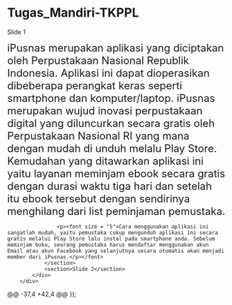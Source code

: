# Tugas_Mandiri-TKPPL<!doctype html>
<html>
	<head>
		<meta charset="utf-8">
		<meta name="viewport" content="width=device-width, initial-scale=1.0, maximum-scale=1.0, user-scalable=no">
		<title>reveal.js</title>
		<link rel="stylesheet" href="dist/reset.css">
		<link rel="stylesheet" href="dist/reveal.css">
		<link rel="stylesheet" href="dist/theme/black.css">
		<!-- Theme used for syntax highlighted code -->
		<link rel="stylesheet" href="plugin/highlight/monokai.css">
	</head>
	<body>
		<div class="reveal">
			<div class="slides">
				<section>Slide 1</section>
				<section>
					<font size = "5" >
					<p>iPusnas merupakan aplikasi yang diciptakan oleh Perpustakaan Nasional Republik Indonesia. Aplikasi ini dapat dioperasikan dibeberapa perangkat keras seperti smartphone dan komputer/laptop. iPusnas merupakan wujud inovasi perpustakaan digital yang diluncurkan secara gratis oleh Perpustakaan Nasional RI yang mana dengan mudah di unduh melalu Play Store. Kemudahan yang ditawarkan aplikasi ini yaitu layanan meminjam ebook secara gratis dengan durasi waktu tiga hari dan setelah itu ebook tersebut dengan sendirinya menghilang dari list peminjaman pemustaka.</font></p>

					<p><font size = "5">Cara menggunakan aplikasi ini sangatlah mudah, yaitu pemustaka cukup mengunduh aplikasi ini secara gratis melalui Play Store lalu instal pada smartphone anda. Sebelum meminjam buku, seorang pemustaka harus mendaftar menggunakan akun Email atau akun Facebook yang selanjutnya secara otomatis akan menjadi member dari iPusnas.</p></font>
				</section>
				<section>Slide 2</section>
			</div>
		</div>
@@ -37,4 +42,4 @@
			});
		</script>
	</body>
</html>
</html>
